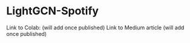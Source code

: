 # LightGCN-Spotify

Link to Colab: (will add once published)
Link to Medium article (will add once published)